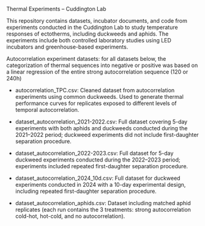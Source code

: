 Thermal Experiments – Cuddington Lab

This repository contains datasets, incubator documents, and code from experiments conducted in the Cuddington Lab to study temperature responses of ectotherms, including duckweeds and aphids. The experiments include both controlled laboratory studies using LED incubators and greenhouse-based experiments.

Autocorrelation experiment datasets: for all datasets below, the categorization of thermal sequences into negative or positive was based on a linear regression of the entire strong autocorrelation sequence (120 or 240h)
- autocorrelation_TPC.csv:
  Cleaned dataset from autocorrelation experiments using common duckweeds. Used to generate thermal performance curves for replicates exposed to different levels of temporal autocorrelation.

- dataset_autocorrelation_2021-2022.csv:
  Full dataset covering 5-day experiments with both aphids and duckweeds conducted during the 2021–2022 period; duckweed experiments did not include first-daughter separation procedure.

- dataset_autocorrelation_2022-2023.csv:
  Full dataset for 5-day duckweed experiments conducted during the 2022–2023 period; experiments included repeated first-daughter separation procedure. 

- dataset_autocorrelation_2024_10d.csv:
  Full dataset for duckweed experiments conducted in 2024 with a 10-day experimental design, including repeated first-daughter separation procedure.

- dataset_autocorrelation_aphids.csv:
  Dataset including matched aphid replicates (each run contains the 3 treatments: strong autocorrelation cold-hot, hot-cold, and no autocorrelation).
